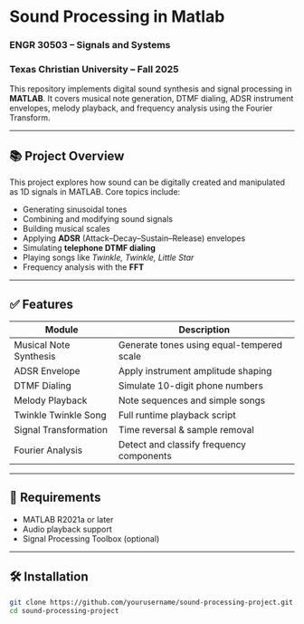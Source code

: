 # Sound Processing in Matlab
### ENGR 30503 – Signals and Systems  
### Texas Christian University – Fall 2025  

This repository implements digital sound synthesis and signal processing in **MATLAB**. It covers musical note generation, DTMF dialing, ADSR instrument envelopes, melody playback, and frequency analysis using the Fourier Transform.

---

## 📚 Project Overview

This project explores how sound can be digitally created and manipulated as 1D signals in MATLAB. Core topics include:

- Generating sinusoidal tones
- Combining and modifying sound signals
- Building musical scales
- Applying **ADSR** (Attack–Decay–Sustain–Release) envelopes
- Simulating **telephone DTMF dialing**
- Playing songs like *Twinkle, Twinkle, Little Star*
- Frequency analysis with the **FFT**

---

## ✅ Features

| Module | Description |
|--------|-------------|
| Musical Note Synthesis | Generate tones using equal-tempered scale |
| ADSR Envelope | Apply instrument amplitude shaping |
| DTMF Dialing | Simulate 10-digit phone numbers |
| Melody Playback | Note sequences and simple songs |
| Twinkle Twinkle Song | Full runtime playback script |
| Signal Transformation | Time reversal & sample removal |
| Fourier Analysis | Detect and classify frequency components |

---

## 🔧 Requirements

- MATLAB R2021a or later
- Audio playback support
- Signal Processing Toolbox (optional)

---

## 🛠️ Installation

```bash
git clone https://github.com/yourusername/sound-processing-project.git
cd sound-processing-project

